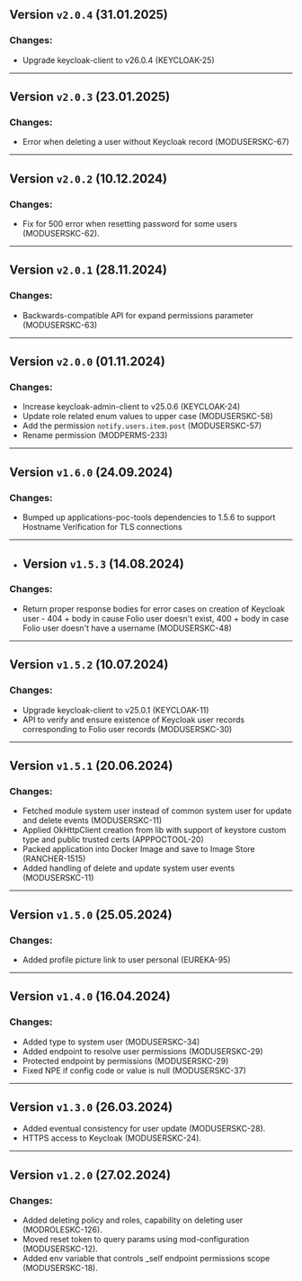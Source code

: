 ## Version `v2.0.4` (31.01.2025)
### Changes:
* Upgrade keycloak-client to v26.0.4 (KEYCLOAK-25)
---

## Version `v2.0.3` (23.01.2025)
### Changes:
* Error when deleting a user without Keycloak record (MODUSERSKC-67)
---

## Version `v2.0.2` (10.12.2024)
### Changes:
* Fix for 500 error when resetting password for some users (MODUSERSKC-62).
---

## Version `v2.0.1` (28.11.2024)
### Changes:
* Backwards-compatible API for expand permissions parameter (MODUSERSKC-63)
---

## Version `v2.0.0` (01.11.2024)
### Changes:
* Increase keycloak-admin-client to v25.0.6 (KEYCLOAK-24)
* Update role related enum values to upper case (MODUSERSKC-58)
* Add the permission `notify.users.item.post` (MODUSERSKC-57)
* Rename permission (MODPERMS-233)
---

## Version `v1.6.0` (24.09.2024)
### Changes:
*  Bumped up applications-poc-tools dependencies to 1.5.6 to support Hostname Verification for TLS connections
---

* ## Version `v1.5.3` (14.08.2024)
### Changes:
* Return proper response bodies for error cases on creation of Keycloak user - 404 + body in cause Folio user doesn't exist, 400 + body in case Folio user doesn't have a username (MODUSERSKC-48)
---

## Version `v1.5.2` (10.07.2024)
### Changes:
* Upgrade keycloak-client to v25.0.1 (KEYCLOAK-11)
* API to verify and ensure existence of Keycloak user records corresponding to Folio user records (MODUSERSKC-30)

---
## Version `v1.5.1` (20.06.2024)
### Changes:
* Fetched module system user instead of common system user for update and delete events (MODUSERSKC-11)
* Applied OkHttpClient creation from lib with support of keystore custom type and public trusted certs (APPPOCTOOL-20)
* Packed application into Docker Image and save to Image Store (RANCHER-1515)
* Added handling of delete and update system user events (MODUSERSKC-11)

---
## Version `v1.5.0` (25.05.2024)
### Changes:
* Added profile picture link to user personal (EUREKA-95)

---
## Version `v1.4.0` (16.04.2024)
### Changes:
* Added type to system user (MODUSERSKC-34)
* Added endpoint to resolve user permissions (MODUSERSKC-29)
* Protected endpoint by permissions (MODUSERSKC-29)
* Fixed NPE if config code or value is null (MODUSERSKC-37)

---
## Version `v1.3.0` (26.03.2024)
* Added eventual consistency for user update (MODUSERSKC-28).
* HTTPS access to Keycloak (MODUSERSKC-24).

---
## Version `v1.2.0` (27.02.2024)
### Changes:
* Added deleting policy and roles, capability on deleting user (MODROLESKC-126).
* Moved reset token to query params using mod-configuration (MODUSERSKC-12).
* Added env variable that controls _self endpoint permissions scope (MODUSERSKC-18).
